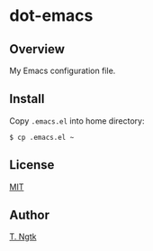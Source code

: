 # dot-emacs

## Overview
My Emacs configuration file.

## Install
Copy `.emacs.el` into home directory:
```shell
$ cp .emacs.el ~
```

## License
[MIT](https://github.com/ngtkt0909/dot-emacs/blob/develop/LICENSE)

## Author
[T. Ngtk](https://github.com/ngtkt0909)
